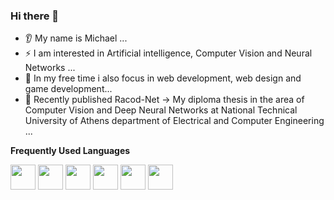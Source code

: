 ### Hi there 👋

- 👂 My name is Michael ...
- ⚡ I am interested in Artificial intelligence, Computer Vision and Neural Networks ...
- 🤔 In my free time i also focus in web development, web design and game development...
- 🔭 Recently published Racod-Net -> My diploma thesis in the area of Computer Vision and Deep Neural Networks at National Technical University of Athens department of Electrical and Computer Engineering ...


<b>Frequently Used Languages</b>

<img height=40 src="https://user-images.githubusercontent.com/25181517/117447155-6a868a00-af3d-11eb-9cfe-245df15c9f3f.png"/>
<img height=40 src="https://user-images.githubusercontent.com/25181517/183568594-85e280a7-0d7e-4d1a-9028-c8c2209e073c.png"/>
<img height=40 src="https://user-images.githubusercontent.com/25181517/183423507-c056a6f9-1ba8-4312-a350-19bcbc5a8697.png"/>
<img height=40 src="https://user-images.githubusercontent.com/25181517/183859966-a3462d8d-1bc7-4880-b353-e2cbed900ed6.png"/>
<img height=40 src="https://user-images.githubusercontent.com/25181517/192158954-f88b5814-d510-4564-b285-dff7d6400dad.png"/>
<img height=40 src="https://user-images.githubusercontent.com/25181517/183898674-75a4a1b1-f960-4ea9-abcb-637170a00a75.png"/>


<!--
**Stratakis-Michail/Stratakis-Michail** is a ✨ _special_ ✨ repository because its `README.md` (this file) appears on your GitHub profile.

Here are some ideas to get you started:

- 🔭 I’m currently working on ...
- 🌱 I’m currently learning ...
- 👯 I’m looking to collaborate on ...
- 🤔 I’m looking for help with ...
- 💬 Ask me about ...
- 📫 How to reach me: ...
- 😄 Pronouns: ...
- ⚡ Fun fact: ...
-->
